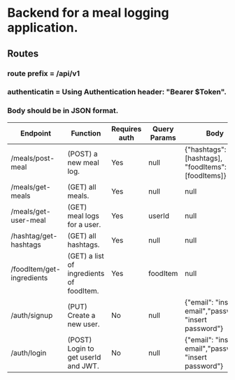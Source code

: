 # Backend for a meal logging application.

## Routes

### route prefix = /api/v1

### authenticatin = Using Authentication header: "Bearer $Token".

### Body should be in JSON format.

| Endpoint                  | Function                                 | Requires auth | Query Params | Body                                                   |
| ------------------------- | ---------------------------------------- | ------------- | ------------ | ------------------------------------------------------ |
| /meals/post-meal          | (POST) a new meal log.                   | Yes           | null         | {"hashtags": [hashtags], "foodItems": [foodItems]}     |
| /meals/get-meals          | (GET) all meals.                         | Yes           | null         | null                                                   |
| /meals/get-user-meal      | (GET) meal logs for a user.              | Yes           | userId       | null                                                   |
| /hashtag/get-hashtags     | (GET) all hashtags.                      | Yes           | null         | null                                                   |
| /foodItem/get-ingredients | (GET) a list of ingredients of foodItem. | Yes           | foodItem     | null                                                   |
| /auth/signup              | (PUT) Create a new user.                 | No            | null         | {"email": "insert email","password: "insert password"} |
| /auth/login               | (POST) Login to get userId and JWT.      | No            | null         | {"email": "insert email","password: "insert password"} |
